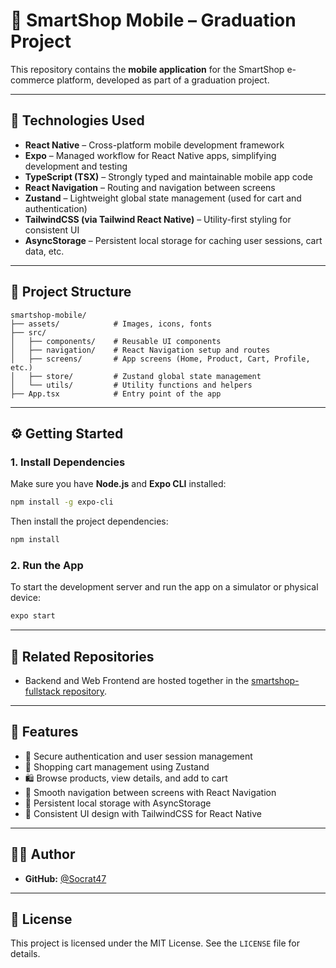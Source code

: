 # 📱 SmartShop Mobile – Graduation Project

This repository contains the **mobile application** for the SmartShop e-commerce platform, developed as part of a graduation project.

---

## 🚀 Technologies Used

- **React Native** – Cross-platform mobile development framework
- **Expo** – Managed workflow for React Native apps, simplifying development and testing
- **TypeScript (TSX)** – Strongly typed and maintainable mobile app code
- **React Navigation** – Routing and navigation between screens
- **Zustand** – Lightweight global state management (used for cart and authentication)
- **TailwindCSS (via Tailwind React Native)** – Utility-first styling for consistent UI
- **AsyncStorage** – Persistent local storage for caching user sessions, cart data, etc.

---

## 📁 Project Structure

```
smartshop-mobile/
├── assets/            # Images, icons, fonts
├── src/
│   ├── components/    # Reusable UI components
│   ├── navigation/    # React Navigation setup and routes
│   ├── screens/       # App screens (Home, Product, Cart, Profile, etc.)
│   ├── store/         # Zustand global state management
│   └── utils/         # Utility functions and helpers
├── App.tsx            # Entry point of the app
```

---

## ⚙️ Getting Started

### 1. Install Dependencies

Make sure you have **Node.js** and **Expo CLI** installed:

```bash
npm install -g expo-cli
```

Then install the project dependencies:

```bash
npm install
```

### 2. Run the App

To start the development server and run the app on a simulator or physical device:

```bash
expo start
```

---

## 🔗 Related Repositories

- Backend and Web Frontend are hosted together in the [smartshop-fullstack repository](https://github.com/Socrat47/smartshop-fullstack.git).

---

## 🔐 Features

- 🔐 Secure authentication and user session management
- 🛒 Shopping cart management using Zustand
- 🛍️ Browse products, view details, and add to cart
- 🔄 Smooth navigation between screens with React Navigation
- 💾 Persistent local storage with AsyncStorage
- 🎨 Consistent UI design with TailwindCSS for React Native

---

## 👨‍💻 Author

- **GitHub:** [@Socrat47](https://github.com/Socrat47)

---

## 📄 License

This project is licensed under the MIT License. See the `LICENSE` file for details.
